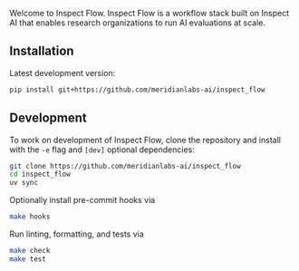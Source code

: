 Welcome to Inspect Flow. Inspect Flow is a workflow stack built on Inspect AI that enables research organizations to run AI evaluations at scale.

## Installation

Latest development version:

```bash
pip install git+https://github.com/meridianlabs-ai/inspect_flow
```

## Development

To work on development of Inspect Flow, clone the repository and install with the `-e` flag and `[dev]` optional dependencies:

```bash
git clone https://github.com/meridianlabs-ai/inspect_flow
cd inspect_flow
uv sync
```

Optionally install pre-commit hooks via

```bash
make hooks
```

Run linting, formatting, and tests via

```bash
make check
make test
```


